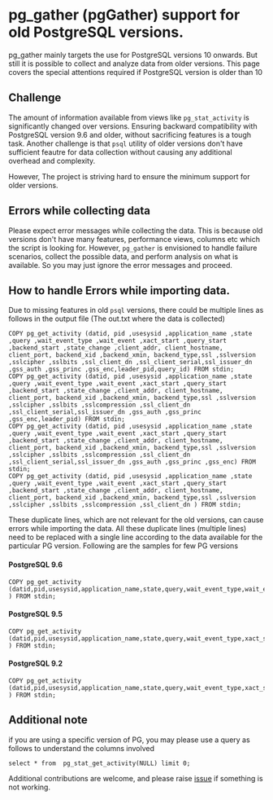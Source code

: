# pg_gather (pgGather) support for old PostgreSQL versions.
pg_gather mainly targets the use for PostgreSQL versions 10 onwards.
But still it is possible to collect and analyze data from older versions. This page covers the special attentions required if PostgreSQL version is older than 10

## Challenge
The amount of information available from views like `pg_stat_activity` is significantly changed over versions. Ensuring backward compatibility with PostgreSQL version 9.6 and older, without sacrificing features is a tough task. Another challenge is that `psql` utility of older versions don't have sufficient feautre for data collection without causing any additional overhead and complexity.

However, The project is striving hard to ensure the minimum support for older versions. 

## Errors while collecting data
Please expect error messages while collecting the data. This is because old versions don't have many features, performance views, columns etc which the script is looking for. However, `pg_gather` is envisioned to handle failure scenarios, collect the possible data, and perform analysis on what is available.
So you may just ignore the error messages and proceed.


## How to handle Errors while importing data.
Due to missing features in old `psql` versions, there could be multiple lines as follows in the output file (The out.txt where the data is collected)
```
COPY pg_get_activity (datid, pid ,usesysid ,application_name ,state ,query ,wait_event_type ,wait_event ,xact_start ,query_start ,backend_start ,state_change ,client_addr, client_hostname, client_port, backend_xid ,backend_xmin, backend_type,ssl ,sslversion ,sslcipher ,sslbits ,ssl_client_dn ,ssl_client_serial,ssl_issuer_dn ,gss_auth ,gss_princ ,gss_enc,leader_pid,query_id) FROM stdin;
COPY pg_get_activity (datid, pid ,usesysid ,application_name ,state ,query ,wait_event_type ,wait_event ,xact_start ,query_start ,backend_start ,state_change ,client_addr, client_hostname, client_port, backend_xid ,backend_xmin, backend_type,ssl ,sslversion ,sslcipher ,sslbits ,sslcompression ,ssl_client_dn ,ssl_client_serial,ssl_issuer_dn ,gss_auth ,gss_princ ,gss_enc,leader_pid) FROM stdin;
COPY pg_get_activity (datid, pid ,usesysid ,application_name ,state ,query ,wait_event_type ,wait_event ,xact_start ,query_start ,backend_start ,state_change ,client_addr, client_hostname, client_port, backend_xid ,backend_xmin, backend_type,ssl ,sslversion ,sslcipher ,sslbits ,sslcompression ,ssl_client_dn ,ssl_client_serial,ssl_issuer_dn ,gss_auth ,gss_princ ,gss_enc) FROM stdin;
COPY pg_get_activity (datid, pid ,usesysid ,application_name ,state ,query ,wait_event_type ,wait_event ,xact_start ,query_start ,backend_start ,state_change ,client_addr, client_hostname, client_port, backend_xid ,backend_xmin, backend_type,ssl ,sslversion ,sslcipher ,sslbits ,sslcompression ,ssl_client_dn ) FROM stdin;
```
These duplicate lines, which are not relevant for the old versions, can cause errors while importing the data.
All these duplicate lines (multiple lines) need to be replaced with a single line according to the data available for the particular PG version. Following are the samples for few PG versions
#### PostgreSQL 9.6
```
COPY pg_get_activity (datid,pid,usesysid,application_name,state,query,wait_event_type,wait_event,xact_start,query_start,backend_start,state_change,client_addr,client_hostname,client_port,backend_xid,backend_xmin,ssl,sslversion,sslcipher,sslbits,sslcompression,ssl_client_dn ) FROM stdin;
```
#### PostgreSQL 9.5
```
COPY pg_get_activity (datid,pid,usesysid,application_name,state,query,wait_event_type,xact_start,query_start,backend_start,state_change,client_addr,client_hostname,client_port,backend_xid,backend_xmin,ssl,sslversion,sslcipher,sslbits,sslcompression,ssl_client_dn ) FROM stdin;
```
#### PostgreSQL 9.2
```
COPY pg_get_activity (datid,pid,usesysid,application_name,state,query,wait_event_type,xact_start,query_start,backend_start,state_change,client_addr,client_hostname,client_port ) FROM stdin;
```
## Additional note
if you are using a specific version of PG,  you may please use a query as follows to understand the columns involved
```
select * from  pg_stat_get_activity(NULL) limit 0;
```
Additional contributions are welcome, and please raise [issue](https://github.com/jobinau/pg_gather/issues) if something is not working.
